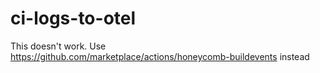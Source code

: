 # ci-logs-to-otel

This doesn't work. Use https://github.com/marketplace/actions/honeycomb-buildevents instead
